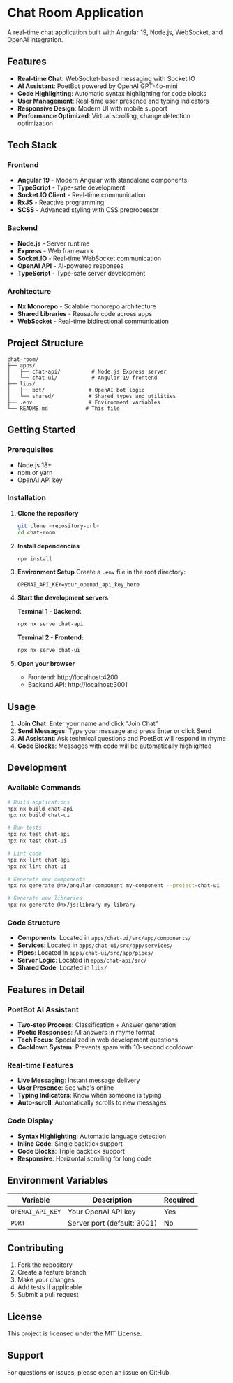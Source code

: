 # Chat Room Application

A real-time chat application built with Angular 19, Node.js, WebSocket, and OpenAI integration.

## Features

- **Real-time Chat**: WebSocket-based messaging with Socket.IO
- **AI Assistant**: PoetBot powered by OpenAI GPT-4o-mini
- **Code Highlighting**: Automatic syntax highlighting for code blocks
- **User Management**: Real-time user presence and typing indicators
- **Responsive Design**: Modern UI with mobile support
- **Performance Optimized**: Virtual scrolling, change detection optimization

## Tech Stack

### Frontend
- **Angular 19** - Modern Angular with standalone components
- **TypeScript** - Type-safe development
- **Socket.IO Client** - Real-time communication
- **RxJS** - Reactive programming
- **SCSS** - Advanced styling with CSS preprocessor

### Backend
- **Node.js** - Server runtime
- **Express** - Web framework
- **Socket.IO** - Real-time WebSocket communication
- **OpenAI API** - AI-powered responses
- **TypeScript** - Type-safe server development

### Architecture
- **Nx Monorepo** - Scalable monorepo architecture
- **Shared Libraries** - Reusable code across apps
- **WebSocket** - Real-time bidirectional communication

## Project Structure

```
chat-room/
├── apps/
│   ├── chat-api/          # Node.js Express server
│   └── chat-ui/           # Angular 19 frontend
├── libs/
│   ├── bot/              # OpenAI bot logic
│   └── shared/           # Shared types and utilities
├── .env                  # Environment variables
└── README.md            # This file
```

## Getting Started

### Prerequisites

- Node.js 18+ 
- npm or yarn
- OpenAI API key

### Installation

1. **Clone the repository**
   ```bash
   git clone <repository-url>
   cd chat-room
   ```

2. **Install dependencies**
   ```bash
   npm install
   ```

3. **Environment Setup**
   Create a `.env` file in the root directory:
   ```env
   OPENAI_API_KEY=your_openai_api_key_here
   ```

4. **Start the development servers**

   **Terminal 1 - Backend:**
   ```bash
   npx nx serve chat-api
   ```

   **Terminal 2 - Frontend:**
   ```bash
   npx nx serve chat-ui
   ```

5. **Open your browser**
   - Frontend: http://localhost:4200
   - Backend API: http://localhost:3001

## Usage

1. **Join Chat**: Enter your name and click "Join Chat"
2. **Send Messages**: Type your message and press Enter or click Send
3. **AI Assistant**: Ask technical questions and PoetBot will respond in rhyme
4. **Code Blocks**: Messages with code will be automatically highlighted

## Development

### Available Commands

```bash
# Build applications
npx nx build chat-api
npx nx build chat-ui

# Run tests
npx nx test chat-api
npx nx test chat-ui

# Lint code
npx nx lint chat-api
npx nx lint chat-ui

# Generate new components
npx nx generate @nx/angular:component my-component --project=chat-ui

# Generate new libraries
npx nx generate @nx/js:library my-library
```

### Code Structure

- **Components**: Located in `apps/chat-ui/src/app/components/`
- **Services**: Located in `apps/chat-ui/src/app/services/`
- **Pipes**: Located in `apps/chat-ui/src/app/pipes/`
- **Server Logic**: Located in `apps/chat-api/src/`
- **Shared Code**: Located in `libs/`

## Features in Detail

### PoetBot AI Assistant
- **Two-step Process**: Classification + Answer generation
- **Poetic Responses**: All answers in rhyme format
- **Tech Focus**: Specialized in web development questions
- **Cooldown System**: Prevents spam with 10-second cooldown

### Real-time Features
- **Live Messaging**: Instant message delivery
- **User Presence**: See who's online
- **Typing Indicators**: Know when someone is typing
- **Auto-scroll**: Automatically scrolls to new messages

### Code Display
- **Syntax Highlighting**: Automatic language detection
- **Inline Code**: Single backtick support
- **Code Blocks**: Triple backtick support
- **Responsive**: Horizontal scrolling for long code

## Environment Variables

| Variable | Description | Required |
|----------|-------------|----------|
| `OPENAI_API_KEY` | Your OpenAI API key | Yes |
| `PORT` | Server port (default: 3001) | No |

## Contributing

1. Fork the repository
2. Create a feature branch
3. Make your changes
4. Add tests if applicable
5. Submit a pull request

## License

This project is licensed under the MIT License.

## Support

For questions or issues, please open an issue on GitHub.
